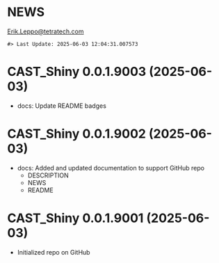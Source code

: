 NEWS
================
<Erik.Leppo@tetratech.com>

<!-- NEWS.md is generated from NEWS.Rmd. Please edit that file -->

    #> Last Update: 2025-06-03 12:04:31.007573

# CAST_Shiny 0.0.1.9003 (2025-06-03)

- docs: Update README badges

# CAST_Shiny 0.0.1.9002 (2025-06-03)

- docs: Added and updated documentation to support GitHub repo
  - DESCRIPTION
  - NEWS
  - README

# CAST_Shiny 0.0.1.9001 (2025-06-03)

- Initialized repo on GitHub
